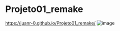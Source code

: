 # Projeto01_remake
https://juanr-0.github.io/Projeto01_remake/
![image](https://user-images.githubusercontent.com/110058876/205506743-5dd8fe4f-9adb-45f5-9016-348a448caa67.png)
